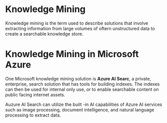 # Knowledge Mining

Knowledge mining is the term used to describe solutions that involve extracting information from large volumes of oftern unstructured data to create a searchable knowledge store.

# Knowledge Mining in Microsoft Azure

One Microsoft knowledge mining solution is **Azure AI Searc**, a private, enterprise, search solution that has tools for building indexes. The indexes can then be used for internal only use, or to enable searchable content on public facing internet assets.

Auzure AI Search can utilize the built -in AI capabilities of Azure AI services such as image processing, document intelligence, and natural language processing to extract data.
